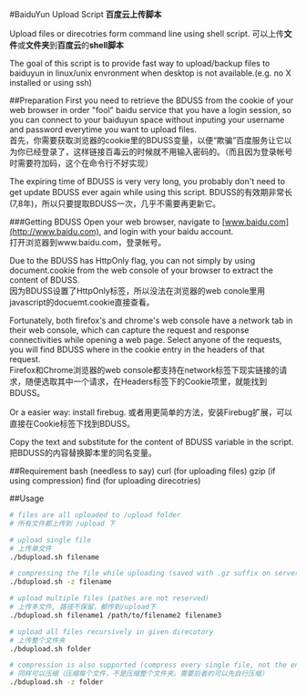 #BaiduYun Upload Script
**百度云上传脚本**

Upload files or direcotries form command line using shell script.
可以上传**文件**或**文件夹**到**百度云**的**shell脚本**

The goal of this script is to provide fast way to upload/backup files to baiduyun in linux/unix envronment when desktop is not available.(e.g. no X installed or using ssh)

##Preparation
First you need to retrieve the BDUSS from the cookie of your web browser in order "fool" baidu service that you have a login session, so you can connect to your baiduyun space without inputing your username and password everytime you want to upload files.  
首先，你需要获取浏览器的cookie里的BDUSS变量，以便“欺骗”百度服务让它以为你已经登录了，这样链接百毒云的时候就不用输入密码的。（而且因为登录帐号时需要符加码，这个在命令行不好实现）

The expiring time of BDUSS is very very long, you probably don't need to get update BDUSS ever again while using this script.
BDUSS的有效期非常长(7,8年)，所以只要提取BDUSS一次，几乎不需要再更新它。

###Getting BDUSS
Open your web browser, navigate to [www.baidu.com](http://www.baidu.com), and login with your baidu account.  
打开浏览器到www.baidu.com，登录帐号。

Due to the BDUSS has HttpOnly flag, you can not simply by using document.cookie from the web console of your browser to extract the content of BDUSS.  
因为BDUSS设置了HttpOnly标签，所以没法在浏览器的web conole里用javascript的docuemt.cookie直接查看。

Fortunately, both firefox's and chrome's web console have a network tab in their web console, which can capture the request and response connectivities while opening a web page. Select anyone of the requests, you will find BDUSS where in the cookie entry in the headers of that request.  
Firefox和Chrome浏览器的web console都支持在network标签下现实链接的请求，随便选取其中一个请求，在Headers标签下的Cookie项里，就能找到BDUSS。

Or a easier way:  install firebug.
或者用更简单的方法，安装Firebug扩展，可以直接在Cookie标签下找到BDUSS。

Copy the text and substitute for the content of BDUSS variable in the script.
把BDUSS的内容替换脚本里的同名变量。

##Requirement
bash    (needless to say)
curl    (for uploading files)
gzip    (if using compression)
find    (for uploading direcotries)


##Usage
```sh
# files are all uploaded to /upload folder
# 所有文件都上传到 /upload 下

# upload single file
# 上传单文件
./bdupload.sh filename

# compressing the file while uploading (saved with .gz suffix on server)
./bdupload.sh -z filename

# upload multiple files (pathes are not reserved)
# 上传多文件, 路径不保留，都传到/upload下
./bdupload.sh filename1 /path/to/filename2 filename3

# upload all files recursively in given direcotory
# 上传整个文件夹
./bdupload.sh folder

# compression is also supported (compress every single file, not the entire folder)
# 同样可以压缩（压缩每个文件，不是压缩整个文件夹。需要后者的可以先自行压缩）
./bdupload.sh -z folder
```